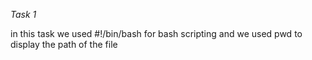 *Task 1*

in this task we used #!/bin/bash for bash scripting and we used pwd to display the path of the file
